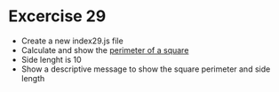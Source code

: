 # Excercise 29

* Create a new index29.js file
* Calculate and show the [perimeter of a square](https://www.mathopenref.com/squareperimeter.html)
* Side lenght is 10
* Show a descriptive message to show the square perimeter and side length
